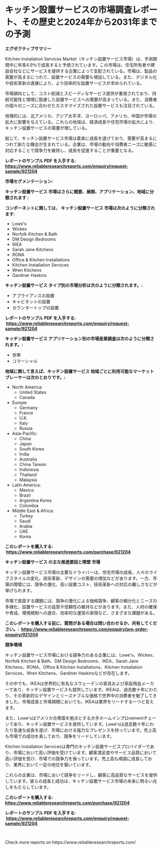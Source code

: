 <p><h1>キッチン設置サービスの市場調査レポート、その歴史と2024年から2031年までの予測</h1></p><p><strong>エグゼクティブサマリー</strong></p>
<p><p>Kitchen Installation Services Market（キッチン設置サービス市場）は、予測期間中に年率4.9％で成長すると予想されています。この市場は、住宅所有者や建設会社などにサービスを提供する企業によって支配されている。市場は、製品の需要が高まるにつれて、設置サービスの需要も増加している。また、デジタル化や技術革新の進展により、より効率的な設置サービスが求められている。</p><p>市場傾向として、コスト削減とスピーディなサービス提供が重視されており、持続可能性と環境に配慮した設置サービスへの需要が高まっている。また、消費者の個々のニーズに合わせたカスタマイズされた設置サービスも注目されている。</p><p>地理的には、北アメリカ、アジア太平洋、ヨーロッパ、アメリカ、中国が市場の拡大に影響を与えている。これらの地域は、経済成長や住宅市場の拡大により、キッチン設置サービスの需要が増している。</p><p>総じて、キッチン設置サービス市場は着実に成長を遂げており、需要が高まるにつれて新たな機会が生まれている。企業は、市場の動向や消費者ニーズに敏感に対応することで競争力を維持し、成長を促進することが重要となる。</p></p>
<p><strong>レポートのサンプル PDF を入手する: <a href="https://www.reliableresearchreports.com/enquiry/request-sample/921204">https://www.reliableresearchreports.com/enquiry/request-sample/921204</a></strong></p>
<p><strong>市場セグメンテーション:</strong></p>
<p><strong> キッチン設置サービス 市場はさらに概要、展開、アプリケーション、地域に分類されます :</strong></p>
<p><strong>コンポーネントに関しては、 キッチン設置サービス 市場は次のように分類されます: &nbsp;</strong></p>
<p><ul><li>Lowe's</li><li>Wickes</li><li>Norfolk Kitchen & Bath</li><li>DM Design Bedrooms</li><li>IKEA</li><li>Sarah Jane Kitchens</li><li>RONA</li><li>Office & Kitchen Installations</li><li>Kitchen Installation Services</li><li>Wren Kitchens</li><li>Gardiner Haskins</li></ul></p>
<p><strong> キッチン設置サービス タイプ別の市場分析は次のように分類されます。:</strong></p>
<p><ul><li>アプライアンスの設置</li><li>キャビネットの設置</li><li>カウンタートップの設置</li></ul></p>
<p><strong>レポートのサンプル PDF を入手する: &nbsp;<a href="https://www.reliableresearchreports.com/enquiry/request-sample/921204">https://www.reliableresearchreports.com/enquiry/request-sample/921204</a></strong></p>
<p><strong> キッチン設置サービス アプリケーション別の市場産業調査は次のように分類されます。:</strong></p>
<p><ul><li>世帯</li><li>コマーシャル</li></ul></p>
<p><strong>地域に関して言えば、キッチン設置サービス 地域ごとに利用可能なマーケットプレーヤーは次のとおりです。:</strong></p>
<p><ul>
    <li>
        North America:
        <ul>
            <li>United States</li>
            <li>Canada</li>
        </ul>
    </li>
    <li>
        Europe:
        <ul>
            <li>Germany</li>
            <li>France</li>
            <li>U.K.</li>
            <li>Italy</li>
            <li>Russia</li>
        </ul>
    </li>
    <li>
        Asia-Pacific:
        <ul>
            <li>China</li>
            <li>Japan</li>
            <li>South Korea</li>
            <li>India</li>
            <li>Australia</li>
            <li>China Taiwan</li>
            <li>Indonesia</li>
            <li>Thailand</li>
            <li>Malaysia</li>
        </ul>
    </li>
    <li>
        Latin America:
        <ul>
            <li>Mexico</li>
            <li>Brazil</li>
            <li>Argentina Korea</li>
            <li>Colombia</li>
        </ul>
    </li>
    <li>
        Middle East & Africa:
        <ul>
            <li>Turkey</li>
            <li>Saudi</li>
            <li>Arabia</li>
            <li>UAE</li>
            <li>Korea</li>
        </ul>
    </li>
    </ul></p>
<p><strong>このレポートを購入する: &nbsp;<a href="https://www.reliableresearchreports.com/purchase/921204">https://www.reliableresearchreports.com/purchase/921204</a></strong></p>
<p><strong>キッチン設置サービス の主な推進要因と障壁 市場</strong></p>
<p><p>キッチン設置サービス市場の主要なドライバーは、住宅市場の成長、人々のライフスタイルの変化、技術革新、デザインの需要の増加などがあります。一方、市場の障壁には、競争の激化、高い設置コスト、技術革新への対応の難しさなどが挙げられます。</p><p>市場で直面する課題には、競争の激化による価格競争、顧客の細分化とニーズの多様化、設置サービスの品質や信頼性の維持などがあります。また、人材の確保や育成、環境規制への適合、効率的な運営の実現など、さまざまな課題がある。</p></p>
<p><strong>このレポートを購入する前に、質問がある場合は問い合わせるか、共有してください。:&nbsp; <a href="https://www.reliableresearchreports.com/enquiry/pre-order-enquiry/921204">https://www.reliableresearchreports.com/enquiry/pre-order-enquiry/921204</a></strong></p>
<p><strong>競争環境</strong></p>
<p><p>キッチン設置サービス市場における競争力のある企業には、Lowe's、Wickes、Norfolk Kitchen & Bath、DM Design Bedrooms、IKEA、Sarah Jane Kitchens、RONA、Office & Kitchen Installations、Kitchen Installation Services、Wren Kitchens、Gardiner Haskinsなどが存在します。 </p><p>その中でも、IKEAは世界的に有名なスウェーデンの家具および家庭用品メーカーであり、キッチン設置サービスも提供しています。IKEAは、過去数十年にわたり、その革新的なデザインとリーズナブルな価格で世界中の消費者を魅了してきました。市場成長と市場規模においても、IKEAは業界をリードする一つと言えます。</p><p>また、Lowe'sはアメリカ合衆国を拠点とする大手ホームインプロvementチェーンであり、キッチン設置サービスを提供しています。Lowe'sは過去数十年にわたり急速な成長を遂げ、市場における強力なプレゼンスを持っています。売上高も市場での成功を表しており、競争をリードしています。</p><p>Kitchen Installation Servicesは専門のキッチン設置サービスプロバイダーであり、市場において高い評価を受けています。顧客満足度やサービス品質において高い評価を受け、市場での競争力を保っています。売上高も順調に成長しており、業界において一定の地位を築いています。</p><p>これらの企業は、市場において競争をリードし、顧客に高品質なサービスを提供しています。彼らの成長と成功は、キッチン設置サービス市場の未来に明るい兆しをもたらしています。</p></p>
<p><strong>このレポートを購入する: &nbsp; <a href="https://www.reliableresearchreports.com/purchase/921204">https://www.reliableresearchreports.com/purchase/921204</a></strong></p>
<p><strong>レポートのサンプル PDF を入手する: &nbsp;<a href="https://www.reliableresearchreports.com/enquiry/request-sample/921204">https://www.reliableresearchreports.com/enquiry/request-sample/921204</a></strong><strong></strong></p>
<p>&nbsp;</p>
<p>Check more reports on https://www.reliableresearchreports.com/</p>